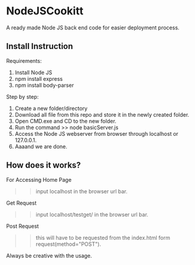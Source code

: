 # NodeJSCookitt
A ready made Node JS back end code for easier deployment process.

## Install Instruction

Requirements:
1. Install Node JS
2. npm install express
3. npm install body-parser

Step by step:
1. Create a new folder/directory
2. Download all file from this repo and store it in the newly created folder.
3. Open CMD.exe and CD to the new folder.
4. Run the command >> node basicServer.js
5. Access the Node JS webserver from browser through localhost or 127.0.0.1.
6. Aaaand we are done.

## How does it works?
For Accessing Home Page
>> input localhost in the browser url bar.

Get Request
>> input localhost/testget/<anything in here> in the browser url bar.

Post Request
>> this will have to be requested from the index.html form request(method="POST").

Always be creative with the usage.
